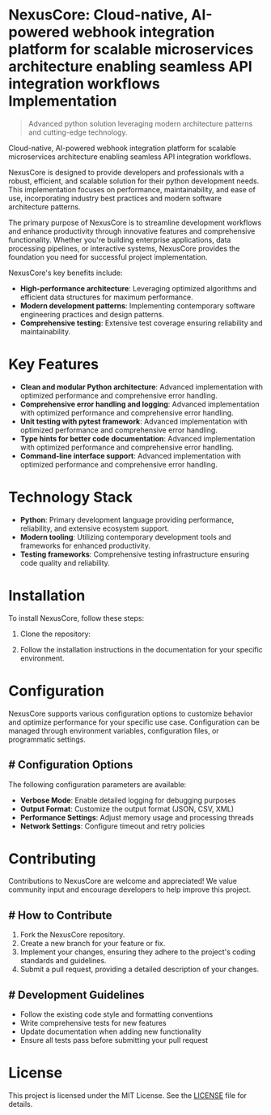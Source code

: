 <!-- fallback_NexusCore_20250727064745_19367 -->

# NexusCore: Cloud-native, AI-powered webhook integration platform for scalable microservices architecture enabling seamless API integration workflows Implementation
> Advanced python solution leveraging modern architecture patterns and cutting-edge technology.

Cloud-native, AI-powered webhook integration platform for scalable microservices architecture enabling seamless API integration workflows.

NexusCore is designed to provide developers and professionals with a robust, efficient, and scalable solution for their python development needs. This implementation focuses on performance, maintainability, and ease of use, incorporating industry best practices and modern software architecture patterns.

The primary purpose of NexusCore is to streamline development workflows and enhance productivity through innovative features and comprehensive functionality. Whether you're building enterprise applications, data processing pipelines, or interactive systems, NexusCore provides the foundation you need for successful project implementation.

NexusCore's key benefits include:

* **High-performance architecture**: Leveraging optimized algorithms and efficient data structures for maximum performance.
* **Modern development patterns**: Implementing contemporary software engineering practices and design patterns.
* **Comprehensive testing**: Extensive test coverage ensuring reliability and maintainability.

# Key Features

* **Clean and modular Python architecture**: Advanced implementation with optimized performance and comprehensive error handling.
* **Comprehensive error handling and logging**: Advanced implementation with optimized performance and comprehensive error handling.
* **Unit testing with pytest framework**: Advanced implementation with optimized performance and comprehensive error handling.
* **Type hints for better code documentation**: Advanced implementation with optimized performance and comprehensive error handling.
* **Command-line interface support**: Advanced implementation with optimized performance and comprehensive error handling.

# Technology Stack

* **Python**: Primary development language providing performance, reliability, and extensive ecosystem support.
* **Modern tooling**: Utilizing contemporary development tools and frameworks for enhanced productivity.
* **Testing frameworks**: Comprehensive testing infrastructure ensuring code quality and reliability.

# Installation

To install NexusCore, follow these steps:

1. Clone the repository:


2. Follow the installation instructions in the documentation for your specific environment.

# Configuration

NexusCore supports various configuration options to customize behavior and optimize performance for your specific use case. Configuration can be managed through environment variables, configuration files, or programmatic settings.

## # Configuration Options

The following configuration parameters are available:

* **Verbose Mode**: Enable detailed logging for debugging purposes
* **Output Format**: Customize the output format (JSON, CSV, XML)
* **Performance Settings**: Adjust memory usage and processing threads
* **Network Settings**: Configure timeout and retry policies

# Contributing

Contributions to NexusCore are welcome and appreciated! We value community input and encourage developers to help improve this project.

## # How to Contribute

1. Fork the NexusCore repository.
2. Create a new branch for your feature or fix.
3. Implement your changes, ensuring they adhere to the project's coding standards and guidelines.
4. Submit a pull request, providing a detailed description of your changes.

## # Development Guidelines

* Follow the existing code style and formatting conventions
* Write comprehensive tests for new features
* Update documentation when adding new functionality
* Ensure all tests pass before submitting your pull request

# License

This project is licensed under the MIT License. See the [LICENSE](https://github.com/marcmotta/NexusCore/blob/main/LICENSE) file for details.
